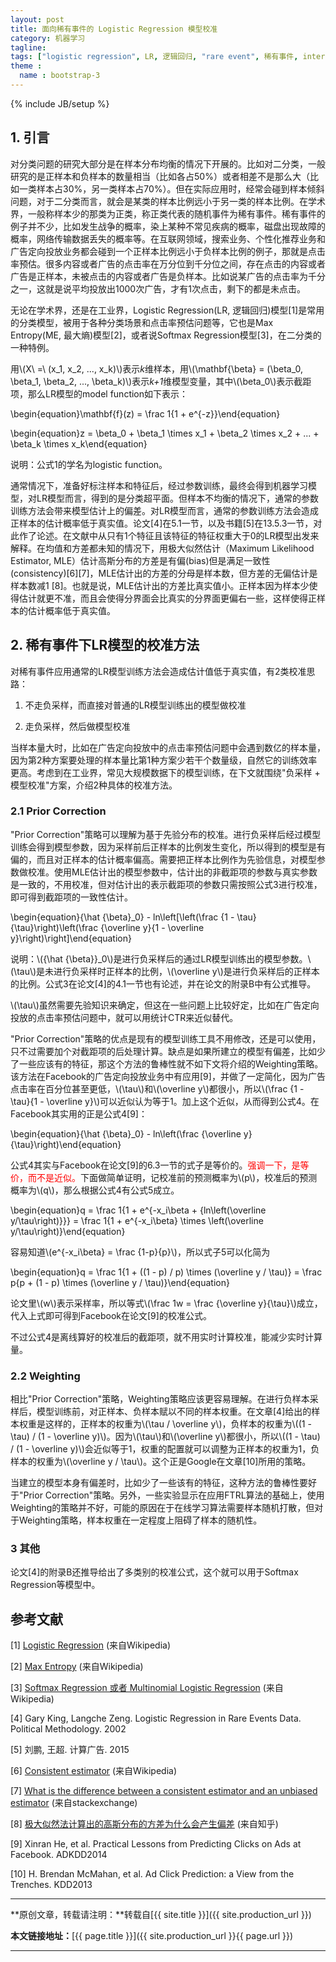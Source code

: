 ```yaml
---
layout: post
title: 面向稀有事件的 Logistic Regression 模型校准
category: 机器学习
tagline: 
tags: ["logistic regression", LR, 逻辑回归, "rare event", 稀有事件, intercept, 截距, "calibration", 校准]
theme :
  name : bootstrap-3
---
```

{% include JB/setup %}

## 1. 引言

对分类问题的研究大部分是在样本分布均衡的情况下开展的。比如对二分类，一般研究的是正样本和负样本的数量相当（比如各占50%）或者相差不是那么大（比如一类样本占30%，另一类样本占70%）。但在实际应用时，经常会碰到样本倾斜问题，对于二分类而言，就会是某类的样本比例远小于另一类的样本比例。在学术界，一般称样本少的那类为正类，称正类代表的随机事件为稀有事件。稀有事件的例子并不少，比如发生战争的概率，染上某种不常见疾病的概率，磁盘出现故障的概率，网络传输数据丢失的概率等。在互联网领域，搜索业务、个性化推荐业务和广告定向投放业务都会碰到一个正样本比例远小于负样本比例的例子，那就是点击率预估。很多内容或者广告的点击率在万分位到千分位之间，存在点击的内容或者广告是正样本，未被点击的内容或者广告是负样本。比如说某广告的点击率为千分之一，这就是说平均投放出1000次广告，才有1次点击，剩下的都是未点击。

无论在学术界，还是在工业界，Logistic Regression(LR, 逻辑回归)模型[1]是常用的分类模型，被用于各种分类场景和点击率预估问题等，它也是Max Entropy(ME, 最大熵)模型[2]，或者说Softmax Regression模型[3]，在二分类的一种特例。

用\\(X\ =\ (x_1, x_2, ..., x_k)\\)表示*k*维样本，用\\(\mathbf{\beta} = (\beta_0, \beta_1, \beta_2, ..., \beta_k)\\)表示*k+1*维模型变量，其中\\(\beta_0\\)表示截距项，那么LR模型的model function如下表示：

\begin{equation}\mathbf{f}(z) = \frac 1{1 + e^{-z}}\end{equation}

\begin{equation}z = \beta_0 + \beta_1 \times x_1 +  \beta_2 \times x_2 + ... +  \beta_k \times x_k\end{equation}

说明：公式1的学名为logistic function。

通常情况下，准备好标注样本和特征后，经过参数训练，最终会得到机器学习模型，对LR模型而言，得到的是分类超平面。但样本不均衡的情况下，通常的参数训练方法会带来模型估计上的偏差。对LR模型而言，通常的参数训练方法会造成正样本的估计概率低于真实值。论文[4]在5.1一节，以及书籍[5]在13.5.3一节，对此作了论述。在文献中从只有1个特征且该特征的特征权重大于0的LR模型出发来解释。在均值和方差都未知的情况下，用极大似然估计（Maximum Likelihood Estimator, MLE）估计高斯分布的方差是有偏(bias)但是满足一致性(consistency)[6][7]，MLE估计出的方差的分母是样本数，但方差的无偏估计是样本数减1 [8]。也就是说，MLE估计出的方差比真实值小。正样本因为样本少使得估计就更不准，而且会使得分界面会比真实的分界面更偏右一些，这样使得正样本的估计概率低于真实值。

## 2. 稀有事件下LR模型的校准方法

对稀有事件应用通常的LR模型训练方法会造成估计值低于真实值，有2类校准思路：

1. 不走负采样，而直接对普通的LR模型训练出的模型做校准

2. 走负采样，然后做模型校准

当样本量大时，比如在广告定向投放中的点击率预估问题中会遇到数亿的样本量，因为第2种方案要处理的样本量比第1种方案少若干个数量级，自然它的训练效率更高。考虑到在工业界，常见大规模数据下的模型训练，在下文就围绕"负采样 + 模型校准"方案，介绍2种具体的校准方法。

### 2.1 Prior Correction

"Prior Correction"策略可以理解为基于先验分布的校准。进行负采样后经过模型训练会得到模型参数，因为采样前后正样本的比例发生变化，所以得到的模型是有偏的，而且对正样本的估计概率偏高。需要把正样本比例作为先验信息，对模型参数做校准。使用MLE估计出的模型参数中，估计出的非截距项的参数与真实参数是一致的，不用校准，但对估计出的表示截距项的参数只需按照公式3进行校准，即可得到截距项的一致性估计。

\begin{equation}{\hat {\beta}_0} - ln\left[\left(\frac {1 - \tau}{\tau}\right)\left(\frac {\overline y}{1 - \overline y}\right)\right]\end{equation}

说明：\\({\hat {\beta}}_0\\)是进行负采样后的通过LR模型训练出的模型参数。\\(\tau\\)是未进行负采样时正样本的比例，\\(\overline y\\)是进行负采样后的正样本的比例。公式3在论文[4]的4.1一节也有论述，并在论文的附录B中有公式推导。

\\(\tau\\)虽然需要先验知识来确定，但这在一些问题上比较好定，比如在广告定向投放的点击率预估问题中，就可以用统计CTR来近似替代。

"Prior Correction"策略的优点是现有的模型训练工具不用修改，还是可以使用，只不过需要加个对截距项的后处理计算。缺点是如果所建立的模型有偏差，比如少了一些应该有的特征，那这个方法的鲁棒性就不如下文将介绍的Weighting策略。该方法在Facebook的广告定向投放业务中有应用[9]，并做了一定简化，因为广告点击率在百分位甚至更低，\\(\tau\\)和\\(\overline y\\)都很小，所以\\(\frac {1 - \tau}{1 - \overline y}\\)可以近似认为等于1。加上这个近似，从而得到公式4。在Facebook其实用的正是公式4[9]：

\begin{equation}{\hat {\beta}_0} - ln\left(\frac {\overline y}{\tau}\right)\end{equation}

公式4其实与Facebook在论文[9]的6.3一节的式子是等价的。<font color='red'>强调一下，是等价，而不是近似。</font>下面做简单证明，记校准前的预测概率为\\(p\\)，校准后的预测概率为\\(q\\)，那么根据公式4有公式5成立。

\begin{equation}q = \frac 1{1 + e^{-x_i\beta + {ln\left(\overline y/\tau\right)}}} = \frac 1{1 + e^{-x_i\beta} \times \left(\overline y/\tau\right)}\end{equation}

容易知道\\(e^{-x_i\beta} = \frac {1-p}{p}\\)，所以式子5可以化简为

\begin{equation}q = \frac 1{1 + ((1 - p) / p) \times (\overline y / \tau)} = \frac p{p + (1 - p) \times (\overline y / \tau)}\end{equation}

论文里\\(w\\)表示采样率，所以等式\\(\frac 1w = \frac {\overline y}{\tau}\\)成立，代入上式即可得到Facebook在论文[9]的校准公式。

不过公式4是离线算好的校准后的截距项，就不用实时计算校准，能减少实时计算量。

### 2.2 Weighting

相比"Prior Correction"策略，Weighting策略应该更容易理解。在进行负样本采样后，模型训练前，对正样本、负样本赋以不同的样本权重。在文章[4]给出的样本权重是这样的，正样本的权重为\\(\tau / \overline y\\)，负样本的权重为\\((1 - \tau) / (1 - \overline y)\\)。因为\\(\tau\\)和\\(\overline y\\)都很小，所以\\((1 - \tau) / (1 - \overline y)\\)会近似等于1，权重的配置就可以调整为正样本的权重为1，负样本的权重为\\(\overline y / \tau\\)。这个正是Google在文章[10]所用的策略。

当建立的模型本身有偏差时，比如少了一些该有的特征，这种方法的鲁棒性要好于"Prior Correction"策略。另外，一些实验显示在应用FTRL算法的基础上，使用Weighting的策略并不好，可能的原因在于在线学习算法需要样本随机打散，但对于Weighting策略，样本权重在一定程度上阻碍了样本的随机性。

### 3 其他

论文[4]的附录B还推导给出了多类别的校准公式，这个就可以用于Softmax Regression等模型中。

## 参考文献

[1] [Logistic Regression](https://en.wikipedia.org/wiki/Logistic_regression) (来自Wikipedia)

[2] [Max Entropy](https://en.wikipedia.org/wiki/Maximum_entropy_probability_distribution) (来自Wikipedia)

[3] [Softmax Regression 或者 Multinomial Logistic Regression](https://en.wikipedia.org/wiki/Multinomial_logistic_regression) (来自Wikipedia)

[4] Gary King, Langche Zeng. Logistic Regression in Rare Events Data. Political Methodology. 2002

[5] 刘鹏, 王超. 计算广告. 2015

[6] [Consistent estimator](https://en.wikipedia.org/wiki/Consistent_estimator) (来自Wikipedia)

[7] [What is the difference between a consistent estimator and an unbiased estimator](http://stats.stackexchange.com/questions/31036/what-is-the-difference-between-a-consistent-estimator-and-an-unbiased-estimator) (来自stackexchange)

[8] [极大似然法计算出的高斯分布的方差为什么会产生偏差](https://www.zhihu.com/question/28751472) (来自知乎)

[9] Xinran He, et al. Practical Lessons from Predicting Clicks on Ads at Facebook. ADKDD2014

[10] H. Brendan McMahan, et al. Ad Click Prediction: a View from the Trenches. KDD2013

* * *

**原创文章，转载请注明：**转载自[{{ site.title }}]({{ site.production_url }})

**本文链接地址：**[{{ page.title }}]({{ site.production_url }}{{ page.url }})

* * *

